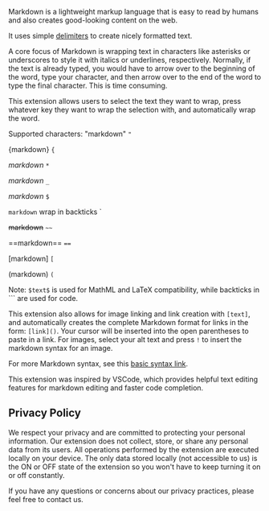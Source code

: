 Markdown is a lightweight markup language that is easy to read by humans and also creates good-looking content on the web.

It uses simple [delimiters](https://www.markdownguide.org/cheat-sheet/) to create nicely formatted text.

A core focus of Markdown is wrapping text in characters like asterisks or underscores to style it with italics or underlines, respectively. Normally, if the text is already typed, you would have to arrow over to the beginning of the word, type your character, and then arrow over to the end of the word to type the final character. This is time consuming.

This extension allows users to select the text they want to wrap, press whatever key they want to wrap the selection with, and automatically wrap the word.

Supported characters:
"markdown" `"`

{markdown} `{`

*markdown* `*`

_markdown_ `_`
 
$markdown$ `$`

`markdown` wrap in backticks `

~~markdown~~ `~~`

==markdown== `==`

[markdown] `[`

(markdown) `(`

Note: `$text$` is used for MathML and LaTeX compatibility, while backticks in `\`` are used for code.

This extension also allows for image linking and link creation with `[text]`, and automatically creates the complete Markdown format for links in the form: `[link]()`. Your cursor will be inserted into the open parentheses to paste in a link. For images, select your alt text and press  `!` to insert the markdown syntax for an image.

For more Markdown syntax, see this [basic syntax link](https://www.markdownguide.org/basic-syntax/).

This extension was inspired by VSCode, which provides helpful text editing features for markdown editing and faster code completion.

## Privacy Policy
We respect your privacy and are committed to protecting your personal information. Our extension does not collect, store, or share any personal data from its users. All operations performed by the extension are executed locally on your device. The only data stored locally (not accessible to us) is the ON or OFF state of the extension so you won't have to keep turning it on or off constantly.

If you have any questions or concerns about our privacy practices, please feel free to contact us.

